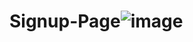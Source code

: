 # Signup-Page![image](https://github.com/aashiqui2/Signup-Page/assets/89082046/3c761e36-9bff-4d06-82f9-4445eb9f73a1)

